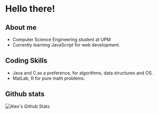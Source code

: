# Hello there!

## About me
* Computer Science Engineering student at UPM
* Currently learning JavaScript for web development.

## Coding Skills
* Java and C as a preference, for algorithms, data structures and OS.
* MatLab, R for pure math problems.

## Github stats
![Alex's Github Stats](https://github-readme-stats.vercel.app/api?username=aleexnager&bg_color=30,cc2b5e,753a88&title_color=fff&text_color=fff)
